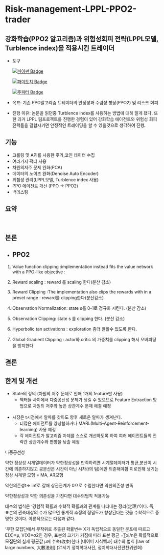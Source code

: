 # Risk-management-LPPL-PPO2-trader

## 강화학습(PPO2 알고리즘)과 위험성회피 전략(LPPL모델, Turblence index)을 적용시킨 트레이더

- 도구

  [![파이썬 Badge](https://img.shields.io/badge/python-3776AB?style=flat-square&logo=python&logoColor=white&link=mailto:wjtls01@naver.com)](mailto:wjtls01@naver.com)

  [![파이토치 Badge](https://img.shields.io/badge/pytorch-EE4C2C?style=flat-square&logo=pytorch&logoColor=white&link=mailto:wjtls01@naver.com)](mailto:wjtls01@naver.com)

  [![주피터 Badge](https://img.shields.io/badge/jupyter-F37626?style=flat-square&logo=jupyter&logoColor=white&link=mailto:wjtls01@naver.com)](mailto:wjtls01@naver.com)

- 목표: 기존 PPO알고리즘 트레이더의 안정성과 수렴성 향상(PPO2) 및 리스크 회피

- 진행 이유: 논문을 읽던중 Turblence index를 사용하는 방법에 대해 알게 됐다. 또한 과거 LPPL 팀프로젝트를 진행한 경험이 있어
             강화학습 에이전트와 위험성 회피 전략들을 결합시키면 안정적인 트레이딩을 할 수 있을것으로 생각하여 진행.


 
## 기능
- 크롤링 및 API를 사용한 주가,코인 데이터 수집
- 여러가지 팩터 사용
- 차원의저주 문제 완화(PCA)
- 데이터의 노이즈 완화(Denoise Auto Encoder)
- 위험성 관리(LPPL모델, Turblence index 사용)
- PPO 에이전트 개선 (PPO -> PPO2)
- 백테스팅

## 요약

<br/>


## 본론

 - ## PPO2
  1. Value function clipping :implementation instead fits the value network with a PPO-like objective : 
    
  2. Reward scaling  : reward 를 scaling 한다(분산 감소)
  3. Reward Clipping :The implementation also clips the rewards with in a preset range : reward를 clipping한다(분산감소)

  4. Observation Normalization: state s를 0-1로 정규화 시킨다. (분산 감소)
  5. Observation Clipping:  state s 를 clipping 한다. (분산 감소)
  6. Hyperbolic tan activations : exploration 좀더 잘할수 있도록 한다.
  7. Global Gradient Clipping : actor와 critic 의 가중치를 clipping 해서 오버피팅을 방지한다

 
 
## 결론

## 한계 및 개선
- State의 정의 (차원의 저주 문제로 인해 1개의 feature만 사용)<br/>
    - 팩터들 사이에서 다중공선성 문제가 생길 수 있으므로 Feature Extraction 방법으로 차원의 저주와 높은 상관계수 문제 해결 예정<br/><br/>
- 시장은 t시점에서 알파를 찾아도 향후 새로운 알파가 생겨난다. <br/> 
    - 더많은 에이전트를 앙상블하거나 MARL(Multi-Agent-Reinforcement-learning) 사용 예정   <br/>
    - 각 에이전트가 알고리즘 자체를 스스로 개선하도록 하여 여러 에이전트들의 전략간 상관계수와 편향을 낮출 예정

    
    






다중공선성

약한 정상성 시계열데이터가 약한정상성을 만족하려면
시계열데이터가 평균,분산이 시간에 의존하지않고 공분산은 시간이 아닌 시차(t의 텀)에만 의존해야함
이로인해 생기는 정상 시계열 모형 = MA, AR모형

약한의존성t=> inf로 갈때 상관관계가 0으로 수렴한다면 약한의존성 만족


약한정상성과 약한 의존성을 가진다면 대수의법칙 적용가능

대수의 법칙은 ‘경험적 확률과 수학적 확률과의 관계를 나타내는 정리(定理)’이다. 즉, 표본의 관측대상의 수가 많으면 통계적 추정의 정밀도가 향상된다는 것을 수학적으로 증명한 것이다. 이론적으로는 다음과 같다.

‘무한 모집단에서 무작위로 추출된 확률변수 X가 독립적으로 동일한 분포에 따르고 E(X)=μ, V(X)=σ2인 경우, 표본의 크기가 커짐에 따라 표본 평균 =∑xi/n은 확률적으로 모집단의 실제 평균값 μ에 수속(收束)한다
[네이버 지식백과] 대수의 법칙 [law of large numbers, 大數法則] (21세기 정치학대사전, 정치학대사전편찬위원회)



